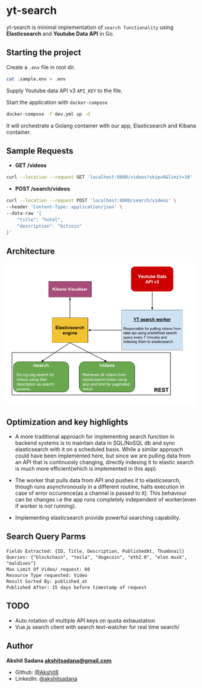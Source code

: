 # yt-search

yt-search is minimal implementation of `search functionality` using **Elasticsearch** and **Youtube Data API** in Go.

## Starting the project

Create a `.env` file in root dir.

```bash
cat .sample.env > .env
```

Supply Youtube data API v3 `API_KEY` to the file.<br/>

Start the application with `docker-compose`

```bash
docker-compose -f dev.yml up -d
```

It will orchestrate a Golang container with our app, Elasticsearch and Kibana container.

## Sample Requests

- **GET /videos**

```bash
curl --location --request GET 'localhost:8000/videos?skip=0&limit=10'
```

- **POST /search/videos**

```bash
curl --location --request POST 'localhost:8000/search/videos' \
--header 'Content-Type: application/json' \
--data-raw '{
    "title": "hotel",
    "description": "bitcoin"
}'
```

## Architecture

<img src="./yt-search-arch.png"/>

## Optimization and key highlights

- A more traditional approach for implementing search function in backend systems is to maintain data in SQL/NoSQL db and sync elasticsearch with it on a scheduled basis. While a similar approach could have been implemented here, but since we are pulling data from an API that is continuosly changing, directly indexing it to elastic search is much more efficient(which is implemented in this app).

- The worker that pulls data from API and pushes it to elasticsearch, though runs asynchronously in a different routine, halts execution in case of error occurence(as a channel is passed to it). This behaviour can be changes i.e the app runs completely independent of worker(even if worker is not running).

- Implementing elasticsearch provide powerful searching capability.

## Search Query Parms

```
Fields Extracted: {ID, Title, Description, PublishedAt, Thumbnail}
Queries: {"blockchain", "tesla", "dogecoin", "eth2.0", "elon musk", "maldives"}
Max Limit Of Video/ request: 60
Resource Type requested: Video
Result Sorted By: published_at
Published After: 15 days before timestamp of request
```

## TODO

- Auto rotation of multiple API keys on quota exhaustation
- Vue.js search client with search text-watcher for real time search/

## Author

**Akshit Sadana <akshitsadana@gmail.com>**

- Github: [@Akshit8](https://github.com/Akshit8)
- LinkedIn: [@akshitsadana](https://www.linkedin.com/in/akshit-sadana-b051ab121/)
